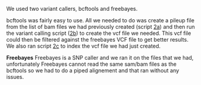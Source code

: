 We used two variant callers, bcftools and freebayes.

bcftools was fairly easy to use. All we needed to do was create a pileup file from the list of bam files we had previously created (script [2a](https://github.com/cdemurjian/coral-variation/blob/main/scripts/Part2a_mpileup.sh)) and then run the variant calling script ([2b](https://github.com/cdemurjian/coral-variation/blob/main/scripts/Part2b_variantcall.sh)) to create the vcf file we needed. This vcf file could then be filtered against the freebayes VCF file to get better results. We also ran script [2c](https://github.com/cdemurjian/coral-variation/blob/main/scripts/Part2c_tabix.sh) to index the vcf file we had just created. 

**Freebayes**
Freebayes is a SNP caller and we ran it on the files that we had, unfortunately Freebayes cannot read the same sam/bam files as the bcftools so we had to do a piped alignement and that ran without any issues. 
